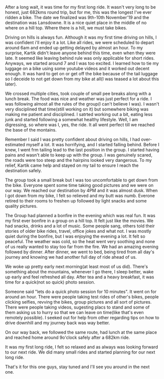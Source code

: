 After a long wait, it was time for my first long ride. It wasn't very long to be
honest, just 682kms round trip, but for me, this was the longest I've ever
ridden a bike. The date we finalized was 9th-10th November'19 and the
destination was Lansdowne. It is a nice quiet place in the middle of no where on
a hill top. Where there is a hill, we must take bikes. 

Driving on hills is always fun. Although it was my first time driving on hills,
I was confident i'll enjoy it a lot. Like all rides, we were scheduled to depart
around 6am and ended up getting delayed by almost an hour. To my surprise,
Kartik didn't leave anyone behind this time, even when they were late. It seemed
like leaving behind rule was only applicable for short rides. Anyways, we
started around 7 and I was too excited. I learned how to tie my luggage on a
bike using some youtube videos and it worked out decent enough. It was hard to
get on or get off the bike because of the tail luggage so I deceide to not get
down from my bike at all(I was teased a lot about this later). 

We crossed multiple cities, took couple of small pee breaks along with a lunch
break. The food was nice and weather was just perfect for a ride. I was
following almost all the rules of the group(I can't believe I was). I wasn't
very disciplined that time(still working on it) but somewhere biking was making
me patient and disciplined. I satrted working out a bit, eating less junk and
started following a somewhat healthy lifestyle. Well, I am digressing, so where
was I, yes, the ride. It all went perfect till we reached the base of the
montains.

Remember I said I was pretty confident about driving on hills, I had
over-estimated myself a lot. It was horrifying, and I started falling behind.
Before I knew, I went frm tailing lead to the last position in the group. I
started having pains and wasn't able to keep up with the group. I was genuinely
scared, the roads were too steep and the hairpins looked very dangerous. To my
relief, Kartik came help and stayed on my tail to ensure I reach the destination
safely. 

The group took a small break but I was too uncomfortable to get down from the
bike. Everyone spent some time taking good pictures and we were on our way. We
reached our destination by 4PM and it was almost dusk. When I got down from my
bike, I felt so relieved and my butt was numb. Everone retired to their rooms to
freshen up followed by light snacks and some quality pictures.

The Group had planned a bonfire in the evening which was real fun. It was my
first ever bonfire in a group on a hill top. It felt just like the movies. We
had snacks, drinks and a lot of music. Some people sang, others told their stories
of older bike rides, travel, office jokes and what not. I was mostly quiet
during the bonfire, but I was enjoying the evening a lot. It felt so peaceful.
The weather was cold, so the heat went very soothing and none of us really
wanted to stay too far from the fire. We had an amazing evening followed by
dinner. After dinner, we went to bed, being tired from all day's journey and
knowing we had another full day of ride ahead of us.

We woke up pretty early next morning(at least most of us did). There's something
about the mountains, whenever I go there, I sleep better, wake up early and feel
refreshed all day. After tea and a heavy breakfast, it was time for a quick(not
so quick) photo session.

Someone said "lets do a quick photo session for 10 minutes". It went on for
around an hour. There were people taking test rides of other's bikes, people
clicking selfies, revving the bikes, group pictures and all sort of pictures.
There were people taking videos, sugesting placs to stand and some of them
asking us to hurry so that we can leave on time(like that's even remotely
possible). I seeked out for help from other regarding tips on how to drive
downhill and my journey back was way better.

On our way back, we followed the same route, had lunch at the same place and
reached home around 9o'clock safely after a 682km ride.

It was my first long ride, I felt so relaxed and as always was looking forward
to our next ride. We did many small rides and started planning for our next long
ride. 

That's it for this one guys, stay tuned and I'll see you around in the next one.